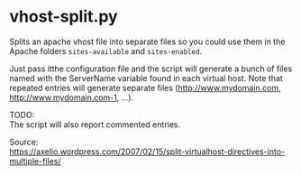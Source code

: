 # vhost-split.py
Splits an apache vhost file into separate files so you could use them in the 
Apache folders `sites-available` and `sites-enabled`.

Just pass itthe configuration file and the script will generate a bunch of files
named with the ServerName variable found in each virtual host. 
Note that repeated entries will generate separate files (http://www.mydomain.com, http://www.mydomain.com-1, …). 

TODO:  
The script will also report commented entries.

Source:  
https://axelio.wordpress.com/2007/02/15/split-virtualhost-directives-into-multiple-files/
